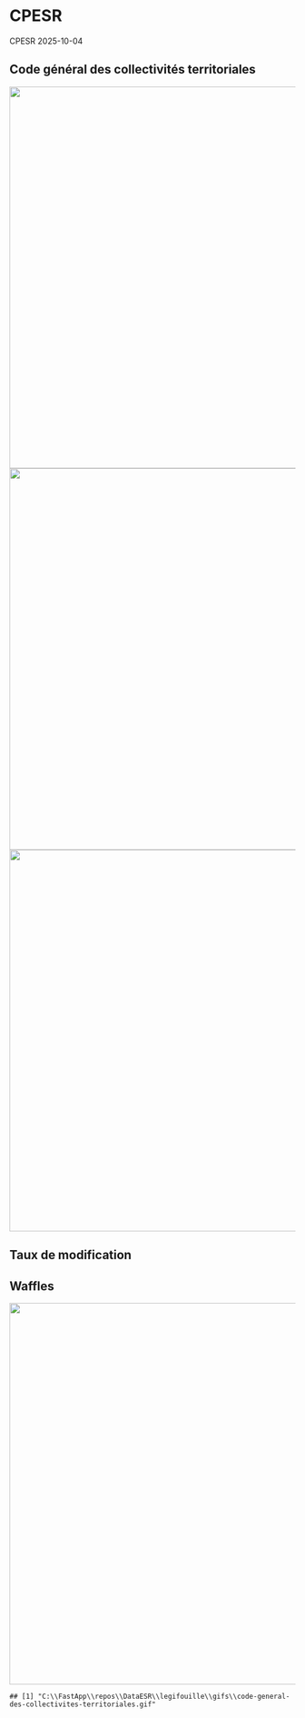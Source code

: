CPESR
================
CPESR
2025-10-04

## Code général des collectivités territoriales

<img src="C:/FastApp/repos/DataESR/legifouille/codes/code-general-des-collectivites-territoriales/legifouille-code_files/figure-gfm/versions-1.png" width="672" />

<img src="C:/FastApp/repos/DataESR/legifouille/codes/code-general-des-collectivites-territoriales/legifouille-code_files/figure-gfm/modifications-1.png" width="672" />
<img src="C:/FastApp/repos/DataESR/legifouille/codes/code-general-des-collectivites-territoriales/legifouille-code_files/figure-gfm/taille_modifications-1.png" width="672" />

## Taux de modification

## Waffles

<img src="C:/FastApp/repos/DataESR/legifouille/codes/code-general-des-collectivites-territoriales/legifouille-code_files/figure-gfm/unnamed-chunk-4-1.png" width="672" />

    ## [1] "C:\\FastApp\\repos\\DataESR\\legifouille\\gifs\\code-general-des-collectivites-territoriales.gif"
